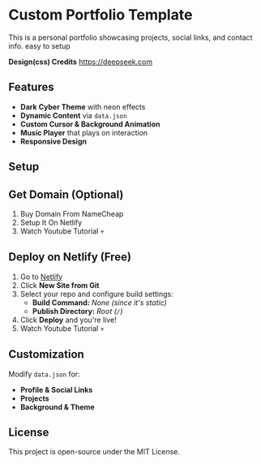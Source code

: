 # Custom Portfolio Template

This is a personal portfolio showcasing projects, social links, and contact info. easy to setup

**Design(css) Credits** https://deepseek.com

## Features
- **Dark Cyber Theme** with neon effects
- **Dynamic Content** via `data.json`
- **Custom Cursor & Background Animation**
- **Music Player** that plays on interaction
- **Responsive Design**

## Setup

## Get Domain (Optional)
1. Buy Domain From NameCheap
2. Setup It On Netlify
3. Watch Youtube Tutorial 💀

## Deploy on Netlify (Free)
1. Go to [Netlify](https://app.netlify.com/)
2. Click **New Site from Git**
3. Select your repo and configure build settings:
   - **Build Command:** _None (since it's static)_
   - **Publish Directory:** _Root (`/`)_
4. Click **Deploy** and you're live!
5. Watch Youtube Tutorial 💀

## Customization
Modify `data.json` for:
- **Profile & Social Links**
- **Projects**
- **Background & Theme**

## License
This project is open-source under the MIT License.

